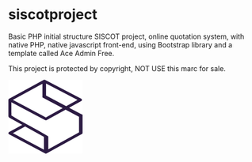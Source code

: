 # siscotproject
 

Basic PHP initial structure SISCOT project, online quotation system, with native PHP, native javascript front-end, using Bootstrap library and a template called Ace Admin Free.

This project is protected by copyright, NOT USE this marc for sale.


<img src="https://github.com/edianmateus/siscotproject/blob/master/siscot/assets/images/sistema/logo_roxo.png?raw=true" height="150" width="150"/>
